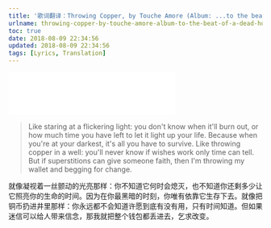 ```yaml
---
title: '歌词翻译：Throwing Copper, by Touche Amore (Album: ...to the beat of a dead horse)'
urlname: throwing-copper-by-touche-amore-album-to-the-beat-of-a-dead-horse-lyric-translation
toc: true
date: 2018-08-09 22:34:56
updated: 2018-08-09 22:34:56
tags: [Lyrics, Translation]
---
```


<iframe frameborder="no" border="0" marginwidth="0" marginheight="0" width=330 height=86 src="//music.163.com/outchain/player?type=2&id=28136271&auto=1&height=66"></iframe>

>Like staring at a flickering light: you don't know when it'll burn out, or how much time you have left to let it light up your life. Because when you're at your darkest, it's all you have to survive. Like throwing copper in a well: you'll never know if wishes work only time can tell. But if superstitions can give someone faith, then I'm throwing my wallet and begging for change.

就像凝视着一丝颤动的光亮那样：你不知道它何时会熄灭，也不知道你还剩多少让它照亮你的生命的时间。因为在你最黑暗的时刻，你唯有依靠它生存下去。就像把铜币扔进井里那样：你永远都不会知道许愿到底有没有用，只有时间知道。但如果迷信可以给人带来信念，那我就把整个钱包都丢进去，乞求改变。

<!--
这个flickering light着实让我想到了另一句歌词：
If they say
Who cares if one more light goes out?
In a sky of a million stars
It flickers, flickers
Who cares when someone's time runs out?
If a moment is all we are
Or quicker, quicker

第一句歌词让我想到了更多的东西。很不幸，It burnt out first, not me.
-->

